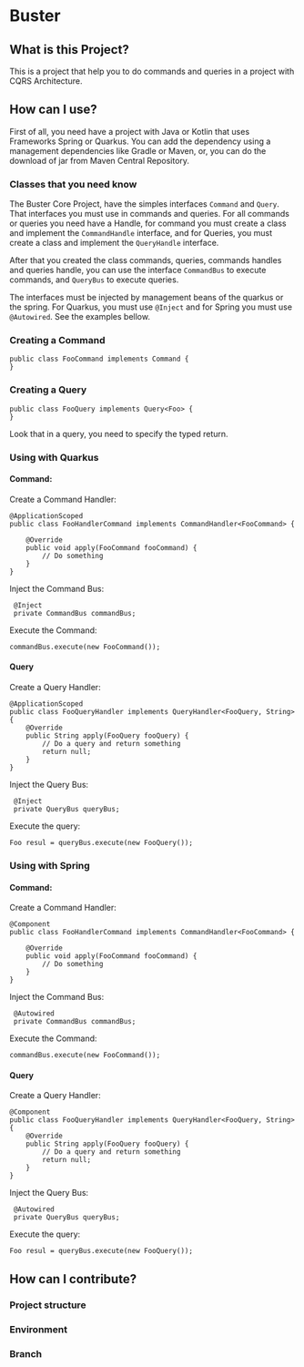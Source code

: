 # Buster

## What is this Project?

This is a project that help you to do commands and queries in a project with CQRS Architecture.  
    
## How can I  use?

First of all, you need have a project with Java or Kotlin that uses Frameworks Spring or Quarkus. You can add the dependency using a management dependencies like Gradle or Maven, or, you can do the download of jar from Maven Central Repository.    

### Classes that you need know

The Buster Core Project, have the simples interfaces `Command` and `Query`. That interfaces you must use in commands and queries. For all commands or queries you need have a Handle, for command you must create a class and implement the `CommandHandle` interface, and for Queries, you must create a class and implement the `QueryHandle` interface.

After that you created the class commands, queries, commands handles and queries handle, you can use the interface `CommandBus` to execute commands, and `QueryBus` to execute queries.

The interfaces must be injected by management beans of the quarkus or the spring. For Quarkus, you must use `@Inject` and for Spring you must use `@Autowired`. See the examples bellow.

### Creating a Command

    public class FooCommand implements Command {
    }

### Creating a Query

    public class FooQuery implements Query<Foo> {
    }
    
Look that in a query, you need to specify the typed return.

### Using with Quarkus

#### Command:

Create a Command Handler:

    @ApplicationScoped
    public class FooHandlerCommand implements CommandHandler<FooCommand> {
    
        @Override
        public void apply(FooCommand fooCommand) {
            // Do something
        }
    }
    
Inject the Command Bus:

     @Inject
     private CommandBus commandBus;
     
Execute the Command:

    commandBus.execute(new FooCommand());
    
#### Query

Create a Query Handler:

    @ApplicationScoped
    public class FooQueryHandler implements QueryHandler<FooQuery, String> {
        @Override
        public String apply(FooQuery fooQuery) {
            // Do a query and return something
            return null;
        }
    }

Inject the Query Bus:

     @Inject
     private QueryBus queryBus;
     
Execute the query:

    Foo resul = queryBus.execute(new FooQuery());

### Using with Spring

#### Command:

Create a Command Handler:

    @Component
    public class FooHandlerCommand implements CommandHandler<FooCommand> {
    
        @Override
        public void apply(FooCommand fooCommand) {
            // Do something
        }
    }
    
Inject the Command Bus:

     @Autowired
     private CommandBus commandBus;
     
Execute the Command:

    commandBus.execute(new FooCommand());
    
#### Query

Create a Query Handler:

    @Component
    public class FooQueryHandler implements QueryHandler<FooQuery, String> {
        @Override
        public String apply(FooQuery fooQuery) {
            // Do a query and return something
            return null;
        }
    }

Inject the Query Bus:

     @Autowired
     private QueryBus queryBus;
     
Execute the query:

    Foo resul = queryBus.execute(new FooQuery());

## How can I contribute?

### Project structure

### Environment

### Branch 